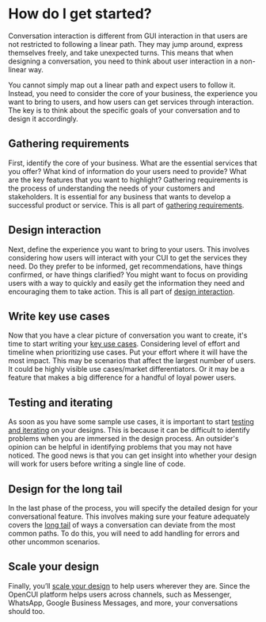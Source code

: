# How do I get started? 

Conversation interaction is different from GUI interaction in that users are not restricted to following a linear path. They may jump around, express themselves freely, and take unexpected turns. This means that when designing a conversation, you need to think about user interaction in a non-linear way.

You cannot simply map out a linear path and expect users to follow it. Instead, you need to consider the core of your business, the experience you want to bring to users, and how users can get services through interaction. The key is to think about the specific goals of your conversation and to design it accordingly. 

## Gathering requirements
First, identify the core of your business. What are the essential services that you offer? What kind of information do your users need to provide? What are the key features that you want to highlight? Gathering requirements is the process of understanding the needs of your customers and stakeholders. It is essential for any business that wants to develop a successful product or service. This is all part of [gathering requirements](gathering-requirements.md).

## Design interaction
Next, define the experience you want to bring to your users. This involves considering how users will interact with your CUI to get the services they need. Do they prefer to be informed, get recommendations, have things confirmed, or have things clarified? You might want to focus on providing users with a way to quickly and easily get the information they need and encouraging them to take action. This is all part of [design interaction](design-interactions.md).

## Write key use cases
Now that you have a clear picture of conversation you want to create, it's time to start writing your [key use cases](key-use-cases.md). Considering level of effort and timeline when prioritizing use cases. Put your effort where it will have the most impact. This may be scenarios that affect the largest number of users. It could be highly visible use cases/market differentiators. Or it may be a feature that makes a big difference for a handful of loyal power users.

## Testing and iterating
As soon as you have some sample use cases, it is important to start [testing and iterating](test-and-iterate.md) on your designs. This is because it can be difficult to identify problems when you are immersed in the design process. An outsider's opinion can be helpful in identifying problems that you may not have noticed. The good news is that you can get insight into whether your design will work for users before writing a single line of code.

## Design for the long tail
In the last phase of the process, you will specify the detailed design for your conversational feature. This involves making sure your feature adequately covers the [long tail](design-for-long-tail.md) of ways a conversation can deviate from the most common paths. To do this, you will need to add handling for errors and other uncommon scenarios.

## Scale your design
Finally, you’ll [scale your design](scale-your-design.md) to help users wherever they are. Since the OpenCUI platform helps users across channels, such as Messenger, WhatsApp, Google Business Messages, and more, your conversations should too. 